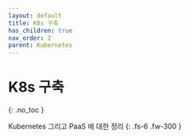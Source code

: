 ```yaml
---
layout: default
title: K8s 구축
has_children: true
nav_order: 2
parent: Kubernetes
---
```


# K8s 구축
{: .no_toc }

Kubernetes 그리고 PaaS 에 대한 정리
{: .fs-6 .fw-300 }
